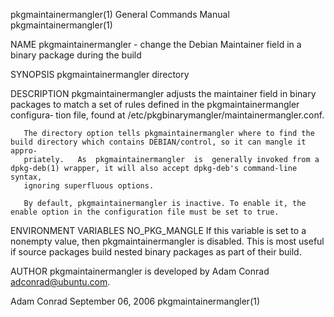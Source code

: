 pkgmaintainermangler(1)                                       General Commands Manual                                      pkgmaintainermangler(1)

NAME
       pkgmaintainermangler - change the Debian Maintainer field in a binary package during the build

SYNOPSIS
       pkgmaintainermangler directory

DESCRIPTION
       pkgmaintainermangler adjusts the maintainer field in binary packages to match a set of rules defined in the pkgmaintainermangler configura‐
       tion file, found at /etc/pkgbinarymangler/maintainermangler.conf.

       The directory option tells pkgmaintainermangler where to find the build directory which contains DEBIAN/control, so it can mangle it appro‐
       priately.   As  pkgmaintainermangler  is  generally invoked from a dpkg-deb(1) wrapper, it will also accept dpkg-deb's command-line syntax,
       ignoring superfluous options.

       By default, pkgmaintainermangler is inactive. To enable it, the enable option in the configuration file must be set to true.

ENVIRONMENT VARIABLES
       NO_PKG_MANGLE
              If this variable is set to a nonempty value, then pkgmaintainermangler is disabled. This is most useful  if  source  packages  build
              nested binary packages as part of their build.

AUTHOR
       pkgmaintainermangler is developed by Adam Conrad <adconrad@ubuntu.com>.

Adam Conrad                                                     September 06, 2006                                         pkgmaintainermangler(1)
